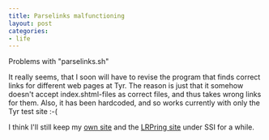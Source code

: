 ```yaml
---
title: Parselinks malfunctioning
layout: post
categories:
- life
---
```

Problems with "parselinks.sh"

It really seems, that I soon will have to revise the program that finds correct links for different web pages at Tyr. The reason is just that it somehow doesn't accept index.shtml-files as correct files, and thus takes wrong links for them. Also, it has been hardcoded, and so works currently with only the Tyr test site :-(

I think I'll still keep my [own site](https://bergie.iki.fi) and the [LRPring site](http://web.archive.org/web/20010217114818/http://bergie.greywolves.org/lrpring) under SSI for a while. 
